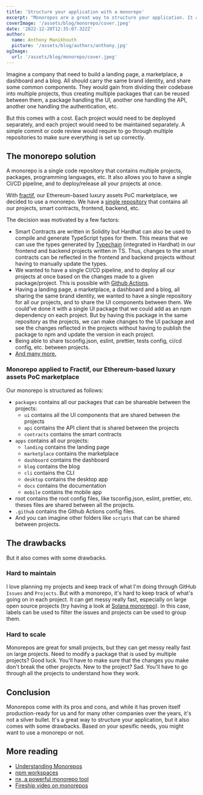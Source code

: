 ```yaml
---
title: 'Structure your application with a monorepo'
excerpt: "Monorepos are a great way to structure your application. It allows you to have a single repository for all your projects, and to share code between them. But it also comes with some drawbacks. Check out this article if you want to know more about monorepos and why we decided to use them for Fractif, our Ethereum-based luxury assets PoC marketplace."
coverImage: '/assets/blog/monorepo/cover.jpeg'
date: '2022-12-20T12:35:07.322Z'
author:
  name: Anthony Manikhouth
  picture: '/assets/blog/authors/anthony.jpg'
ogImage:
  url: '/assets/blog/monorepo/cover.jpeg'
---
```


Imagine a company that need to build a landing page, a marketplace, a dashboard and a blog. All should carry the same brand identity, and share some common components. They would gain from dividing their codebase into multiple projects, thus creating multiple packages that can be reused between them, a package handling the UI, another one handling the API, another one handling the authentication, etc. 

But this comes with a cost. Each project would need to be deployed separately, and each project would need to be maintained separately. A simple commit or code review would require to go through multiple repositories to make sure everything is set up correctly.

## The monorepo solution
A monorepo is a single code repository that contains multiple projects, packages, programming languages, etc. It also allows you to have a single CI/CD pipeline, and to deploy/release all your projects at once. 

With [fractif](https://fractif-landing-78ku3tpwv-fractif.vercel.app), our Ethereum-based luxury assets PoC marketplace, we decided to use a monorepo. We have a [single repository](https://github.com/Fractif/fractif) that contains all our projects, smart contracts, frontend, backend, etc.

The decision was motivated by a few factors:
- Smart Contracts are written in Solidity but Hardhat can also be used to compile and generate TypeScript types for them. This means that we can use the types generated by [Typechain](https://github.com/dethcrypto/TypeChain) (integrated in Hardhat) in our frontend and backend projects written in TS. Thus, changes to the smart contracts can be reflected in the frontend and backend projects without having to manually update the types.
- We wanted to have a single CI/CD pipeline, and to deploy all our projects at once based on the changes made to a given package/project. This is possible with [Github Actions](https://github.com/features/actions).
- Having a landing page, a marketplace, a dashboard and a blog, all sharing the same brand identity, we wanted to have a single repository for all our projects, and to share the UI components between them. We could've done it with a single UI package that we could add as an npm dependency on each project. But by having this package in the same repository as the projects, we can make changes to the UI package and see the changes reflected in the projects without having to publish the package to npm and update the version in each project.
- Being able to share tsconfig.json, eslint, prettier, tests config, ci/cd config, etc. between projects.
- [And many more.](https://monorepo.tools/#monorepo-features)

### Monorepo applied to Fractif, our Ethereum-based luxury assets PoC marketplace
Our monorepo is structured as follows:
- `packages` contains all our packages that can be shareable between the projects:
  - `ui` contains all the UI components that are shared between the projects
  - `api` contains the API client that is shared between the projects
  - `contracts` contains the smart contracts
- `apps` contains all our projects:
  - `landing` contains the landing page
  - `marketplace` contains the marketplace
  - `dashboard` contains the dashboard
  - `blog` contains the blog
  - `cli` contains the CLI
  - `desktop` contains the desktop app
  - `docs` contains the documentation
  - `mobile` contains the mobile app
- root contains the root config files, like tsconfig.json, eslint, prettier, etc. theses files are shared between all the projects.
- `.github` contains the Github Actions config files.
- And you can imagine other folders like `scripts` that can be shared between projects.

## The drawbacks
But it also comes with some drawbacks. 
### Hard to maintain
I love planning my projects and keep track of what I'm doing through GitHub `Issues` and `Projects`. But with a monorepo, it's hard to keep track of what's going on in each project. It can get messy really fast, especially on large open source projects (try having a look at [Solana monorepo](https://github.com/solana-labs/solana/issues)). In this case, labels can be used to filter the issues and projects can be used to group them.
### Hard to scale
Monorepos are great for small projects, but they can get messy really fast on large projects. Need to modify a package that is used by multiple projects? Good luck. You'll have to make sure that the changes you make don't break the other projects. New to the project? Sad. You'll have to go through all the projects to understand how they work.

## Conclusion
Monorepos come with its pros and cons, and while it has proven itself production-ready for us and for many other companies over the years, it's not a silver bullet. It's a great way to structure your application, but it also comes with some drawbacks. Based on your spesific needs, you might want to use a monorepo or not.

## More reading
- [Understanding Monorepos](https://monorepo.tools)
- [npm workspaces](https://docs.npmjs.com/cli/v7/using-npm/workspaces)
- [nx, a powerful monorepo tool](https://nx.dev)
- [Fireship video on monorepos](https://www.youtube.com/watch?v=9iU_IE6vnJ8)